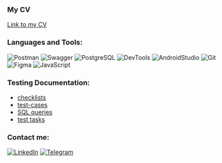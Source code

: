 ### My CV
[Link to my CV](https://hh.ru/resume/9bb8caffff01ce38ac0039ed1f324933424d75 "Ссылка на hh.ru")

### Languages and Tools:
![Postman](https://img.shields.io/badge/-Postman-090909?style=for-the-badge&logo=Postman&logoColor=FF6C37)
![Swagger](https://img.shields.io/badge/-Swagger-090909?style=for-the-badge&logo=Swagger&logoColor=85EA2D)
![PostgreSQL](https://img.shields.io/badge/-PostgreSQL-090909?style=for-the-badge&logo=PostgreSQL&logoColor=4169E1)
![DevTools](https://img.shields.io/badge/-DevTools-090909?style=for-the-badge&logo=GoogleChrome&logoColor=4285F4)
![AndroidStudio](https://img.shields.io/badge/-AndroidStudio-090909?style=for-the-badge&logo=AndroidStudio&logoColor=3DDC84)
![Git](https://img.shields.io/badge/-Git-090909?style=for-the-badge&logo=Git&logoColor=F05032)
![Figma](https://img.shields.io/badge/-Figma-090909?style=for-the-badge&logo=Figma&logoColor=F24E1E)
![JavaScript](https://img.shields.io/badge/-JavaScript-090909?style=for-the-badge&logo=JavaScript&logoColor=E9D54D)

### Testing Documentation:
* [checklists](https://docs.google.com/spreadsheets/d/1aItpk5nL7cJ8hSx7U128sodfEt1WCUAKWX0lMboK1Jk/edit?usp=sharing "Google документ с чек-листами")
* [test-cases](https://docs.google.com/spreadsheets/d/1_qsuRvG49j8HvjwZHEbP8mn1dWXzA3t_Tk5SQmRekPM/edit?usp=sharing "Google документ с тест-кейсами")
* [SQL queries](https://github.com/rakhmatullinea/Database.git "Репозиторий работы с базой данных")
* [test tasks](https://drive.google.com/drive/folders/1T973cQ8Hz6Grc4bdHPOV9oKBPh7DTmBh?usp=share_link "Тестовые задания, выполненные при поиске работы")

### Contact me:
[![LinkedIn](https://img.shields.io/badge/-LinkedIn-090909?style=for-the-badge&logo=linkedin&logoColor=007BB6)](https://www.linkedin.com/in/эдгар-рахматуллин-0537aa263/)
[![Telegram](https://img.shields.io/badge/-Telegram-090909?style=for-the-badge&logo=telegram&logoColor=27A0D9)](https://t.me/edgar_QA_engineer)

